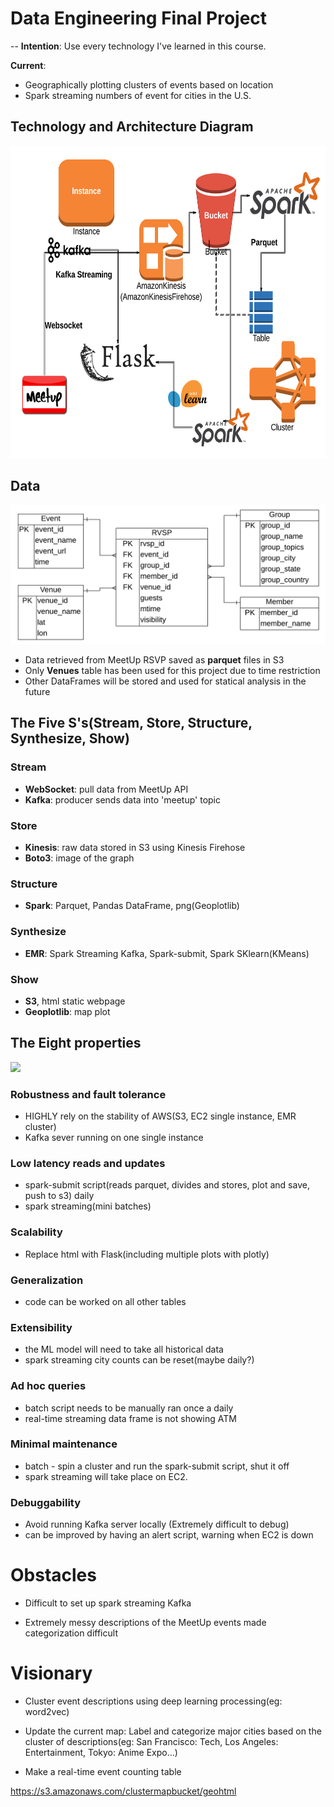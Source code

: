 # Data Engineering Final Project
-- __Intention__: Use every technology I've learned in this course. 

  __Current__:
- Geographically plotting clusters of events based on location
- Spark streaming numbers of event for cities in the U.S.

## Technology and Architecture Diagram

<img src="https://github.com/derekliu7/DE-Final-Project/blob/master/Architecture.png" width="800" height="500" />

## Data

![](https://github.com/derekliu7/DE-Final-Project/blob/master/Table%20Diagram.png)

- Data retrieved from MeetUp RSVP saved as __parquet__ files in S3
- Only __Venues__ table has been used for this project due to time restriction
- Other DataFrames will be stored and used for statical analysis in the future

## The Five S's(Stream, Store, Structure, Synthesize, Show)

### Stream
- __WebSocket__: pull data from MeetUp API
- __Kafka__: producer sends data into 'meetup' topic

### Store
- __Kinesis__: raw data stored in S3 using Kinesis Firehose
- __Boto3__: image of the graph

### Structure
- __Spark__: Parquet, Pandas DataFrame, png(Geoplotlib)

### Synthesize
- __EMR__: Spark Streaming Kafka, Spark-submit, Spark SKlearn(KMeans)

### Show
- __S3__, html static webpage
- __Geoplotlib__: map plot


## The Eight properties

![](https://www.cinemaz.com/images/stories/immagini_2016/the-hateful-eight/the-hateful-eight-copia-pirata.jpg)

### Robustness and fault tolerance
- HIGHLY rely on the stability of AWS(S3, EC2 single instance, EMR cluster)
- Kafka sever running on one single instance

### Low latency reads and updates
- spark-submit script(reads parquet, divides and stores, plot and save, push to s3) daily
- spark streaming(mini batches)

### Scalability
- Replace html with Flask(including multiple plots with plotly)

### Generalization
- code can be worked on all other tables

### Extensibility
- the ML model will need to take all historical data
- spark streaming city counts can be reset(maybe daily?)

### Ad hoc queries
- batch script needs to be manually ran once a daily
- real-time streaming data frame is not showing ATM

### Minimal maintenance
- batch - spin a cluster and run the spark-submit script, shut it off
- spark streaming will take place on EC2.

### Debuggability
- Avoid running Kafka server locally (Extremely difficult to debug)
- can be improved by having an alert script, warning when EC2 is down

# Obstacles

- Difficult to set up spark streaming Kafka

- Extremely messy descriptions of the MeetUp events made categorization difficult

# Visionary

- Cluster event descriptions using deep learning processing(eg: word2vec)

- Update the current map: Label and categorize major cities based on the cluster of descriptions(eg: San Francisco: Tech, Los Angeles: Entertainment, Tokyo: Anime Expo...)

- Make a real-time event counting table

https://s3.amazonaws.com/clustermapbucket/geohtml
